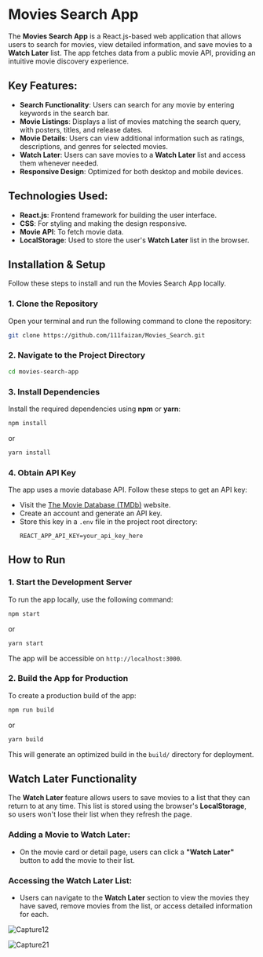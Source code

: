# Movies Search App

The **Movies Search App** is a React.js-based web application that allows users to search for movies, view detailed information, and save movies to a **Watch Later** list. The app fetches data from a public movie API, providing an intuitive movie discovery experience.

## Key Features:
- **Search Functionality**: Users can search for any movie by entering keywords in the search bar.
- **Movie Listings**: Displays a list of movies matching the search query, with posters, titles, and release dates.
- **Movie Details**: Users can view additional information such as ratings, descriptions, and genres for selected movies.
- **Watch Later**: Users can save movies to a **Watch Later** list and access them whenever needed.
- **Responsive Design**: Optimized for both desktop and mobile devices.

## Technologies Used:
- **React.js**: Frontend framework for building the user interface.
- **CSS**: For styling and making the design responsive.
- **Movie API**: To fetch movie data.
- **LocalStorage**: Used to store the user's **Watch Later** list in the browser.

## Installation & Setup

Follow these steps to install and run the Movies Search App locally.

### 1. Clone the Repository
Open your terminal and run the following command to clone the repository:
```bash
git clone https://github.com/111faizan/Movies_Search.git
```

### 2. Navigate to the Project Directory
```bash
cd movies-search-app
```

### 3. Install Dependencies
Install the required dependencies using **npm** or **yarn**:
```bash
npm install
```
or
```bash
yarn install
```

### 4. Obtain API Key
The app uses a movie database API. Follow these steps to get an API key:
- Visit the [The Movie Database (TMDb)](https://www.themoviedb.org/) website.
- Create an account and generate an API key.
- Store this key in a `.env` file in the project root directory:
  ```
  REACT_APP_API_KEY=your_api_key_here
  ```

## How to Run

### 1. Start the Development Server
To run the app locally, use the following command:
```bash
npm start
```
or
```bash
yarn start
```
The app will be accessible on `http://localhost:3000`.

### 2. Build the App for Production
To create a production build of the app:
```bash
npm run build
```
or
```bash
yarn build
```
This will generate an optimized build in the `build/` directory for deployment.

## Watch Later Functionality

The **Watch Later** feature allows users to save movies to a list that they can return to at any time. This list is stored using the browser's **LocalStorage**, so users won't lose their list when they refresh the page.

### Adding a Movie to Watch Later:
- On the movie card or detail page, users can click a **"Watch Later"** button to add the movie to their list.

### Accessing the Watch Later List:
- Users can navigate to the **Watch Later** section to view the movies they have saved, remove movies from the list, or access detailed information for each.


![Capture12](https://github.com/user-attachments/assets/811def82-4852-4f68-8d7d-82bc087ff3c6)


![Capture21](https://github.com/user-attachments/assets/34586209-829d-4440-ab8e-abd560362273)
